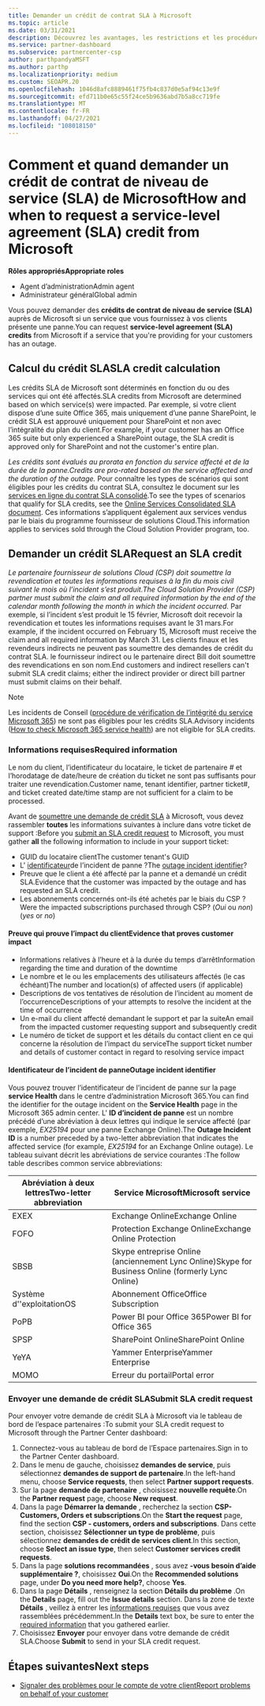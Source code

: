 ```yaml
---
title: Demander un crédit de contrat SLA à Microsoft
ms.topic: article
ms.date: 03/31/2021
description: Découvrez les avantages, les restrictions et les procédures pour demander un crédit de contrat de niveau de service (SLA) auprès de Microsoft si vos clients rencontrent une panne de service.
ms.service: partner-dashboard
ms.subservice: partnercenter-csp
author: parthpandyaMSFT
ms.author: parthp
ms.localizationpriority: medium
ms.custom: SEOAPR.20
ms.openlocfilehash: 1046d8afc8889461f75fb4c837d0e5af94c13e9f
ms.sourcegitcommit: efd711b0e65c55f24ce5b9636abd7b5a8cc719fe
ms.translationtype: MT
ms.contentlocale: fr-FR
ms.lasthandoff: 04/27/2021
ms.locfileid: "108018150"
---
```

# <a name="how-and-when-to-request-a-service-level-agreement-sla-credit-from-microsoft"></a><span data-ttu-id="43daf-103">Comment et quand demander un crédit de contrat de niveau de service (SLA) de Microsoft</span><span class="sxs-lookup"><span data-stu-id="43daf-103">How and when to request a service-level agreement (SLA) credit from Microsoft</span></span>

<span data-ttu-id="43daf-104">**Rôles appropriés**</span><span class="sxs-lookup"><span data-stu-id="43daf-104">**Appropriate roles**</span></span>

- <span data-ttu-id="43daf-105">Agent d’administration</span><span class="sxs-lookup"><span data-stu-id="43daf-105">Admin agent</span></span>
- <span data-ttu-id="43daf-106">Administrateur général</span><span class="sxs-lookup"><span data-stu-id="43daf-106">Global admin</span></span>

<span data-ttu-id="43daf-107">Vous pouvez demander des **crédits de contrat de niveau de service (SLA)** auprès de Microsoft si un service que vous fournissez à vos clients présente une panne.</span><span class="sxs-lookup"><span data-stu-id="43daf-107">You can request **service-level agreement (SLA) credits** from Microsoft if a service that you're providing for your customers has an outage.</span></span>

## <a name="sla-credit-calculation"></a><span data-ttu-id="43daf-108">Calcul du crédit SLA</span><span class="sxs-lookup"><span data-stu-id="43daf-108">SLA credit calculation</span></span>

<span data-ttu-id="43daf-109">Les crédits SLA de Microsoft sont déterminés en fonction du ou des services qui ont été affectés.</span><span class="sxs-lookup"><span data-stu-id="43daf-109">SLA credits from Microsoft are determined based on which service(s) were impacted.</span></span> <span data-ttu-id="43daf-110">Par exemple, si votre client dispose d’une suite Office 365, mais uniquement d’une panne SharePoint, le crédit SLA est approuvé uniquement pour SharePoint et non avec l’intégralité du plan du client.</span><span class="sxs-lookup"><span data-stu-id="43daf-110">For example, if your customer has an Office 365 suite but only experienced a SharePoint outage, the SLA credit is approved only for SharePoint and not the customer's entire plan.</span></span>

<span data-ttu-id="43daf-111">*Les crédits sont évalués au prorata en fonction du service affecté et de la durée de la panne.*</span><span class="sxs-lookup"><span data-stu-id="43daf-111">*Credits are pro-rated based on the service affected and the duration of the outage.*</span></span> <span data-ttu-id="43daf-112">Pour connaître les types de scénarios qui sont éligibles pour les crédits du contrat SLA, consultez le document sur les [services en ligne du contrat SLA consolidé](http://www.microsoftvolumelicensing.com/DocumentSearch.aspx?Mode=3&DocumentTypeId=37).</span><span class="sxs-lookup"><span data-stu-id="43daf-112">To see the types of scenarios that qualify for SLA credits, see the [Online Services Consolidated SLA document](http://www.microsoftvolumelicensing.com/DocumentSearch.aspx?Mode=3&DocumentTypeId=37).</span></span> <span data-ttu-id="43daf-113">Ces informations s’appliquent également aux services vendus par le biais du programme fournisseur de solutions Cloud.</span><span class="sxs-lookup"><span data-stu-id="43daf-113">This information applies to services sold through the Cloud Solution Provider program, too.</span></span>


## <a name="request-an-sla-credit"></a><span data-ttu-id="43daf-114">Demander un crédit SLA</span><span class="sxs-lookup"><span data-stu-id="43daf-114">Request an SLA credit</span></span>

<span data-ttu-id="43daf-115">*Le partenaire fournisseur de solutions Cloud (CSP) doit soumettre la revendication et toutes les informations requises à la fin du mois civil suivant le mois où l’incident s’est produit.*</span><span class="sxs-lookup"><span data-stu-id="43daf-115">*The Cloud Solution Provider (CSP) partner must submit the claim and all required information by the end of the calendar month following the month in which the incident occurred.*</span></span> <span data-ttu-id="43daf-116">Par exemple, si l’incident s’est produit le 15 février, Microsoft doit recevoir la revendication et toutes les informations requises avant le 31 mars.</span><span class="sxs-lookup"><span data-stu-id="43daf-116">For example, if the incident occurred on February 15, Microsoft must receive the claim and all required information by March 31.</span></span> <span data-ttu-id="43daf-117">Les clients finaux et les revendeurs indirects ne peuvent pas soumettre des demandes de crédit du contrat SLA. le fournisseur indirect ou le partenaire direct Bill doit soumettre des revendications en son nom.</span><span class="sxs-lookup"><span data-stu-id="43daf-117">End customers and indirect resellers can't submit SLA credit claims; either the indirect provider or direct bill partner must submit claims on their behalf.</span></span>

>[!NOTE]
><span data-ttu-id="43daf-118">Les incidents de Conseil ([procédure de vérification de l’intégrité du service Microsoft 365](https://docs.microsoft.com/microsoft-365/enterprise/view-service-health?&preserve-view=trueo365-worldwide#incidents-and-advisories)) ne sont pas éligibles pour les crédits SLA.</span><span class="sxs-lookup"><span data-stu-id="43daf-118">Advisory incidents ([How to check Microsoft 365 service health](https://docs.microsoft.com/microsoft-365/enterprise/view-service-health?&preserve-view=trueo365-worldwide#incidents-and-advisories)) are not eligible for SLA credits.</span></span>

### <a name="required-information"></a><span data-ttu-id="43daf-119">Informations requises</span><span class="sxs-lookup"><span data-stu-id="43daf-119">Required information</span></span>

<span data-ttu-id="43daf-120">Le nom du client, l’identificateur du locataire, le ticket de partenaire # et l’horodatage de date/heure de création du ticket ne sont pas suffisants pour traiter une revendication.</span><span class="sxs-lookup"><span data-stu-id="43daf-120">Customer name, tenant identifier, partner ticket#, and ticket created date/time stamp are not sufficient for a claim to be processed.</span></span>

<span data-ttu-id="43daf-121">Avant de [soumettre une demande de crédit SLA](#submit-sla-credit-request) à Microsoft, vous devez rassembler **toutes** les informations suivantes à inclure dans votre ticket de support :</span><span class="sxs-lookup"><span data-stu-id="43daf-121">Before you [submit an SLA credit request](#submit-sla-credit-request) to Microsoft, you must gather **all** the following information to include in your support ticket:</span></span>

- <span data-ttu-id="43daf-122">GUID du locataire client</span><span class="sxs-lookup"><span data-stu-id="43daf-122">The customer tenant's GUID</span></span>
- <span data-ttu-id="43daf-123">L' [identificateur](#outage-incident-identifier)de l’incident de panne ?</span><span class="sxs-lookup"><span data-stu-id="43daf-123">The [outage incident identifier](#outage-incident-identifier)?</span></span>
- <span data-ttu-id="43daf-124">Preuve que le client a été affecté par la panne et a demandé un crédit SLA.</span><span class="sxs-lookup"><span data-stu-id="43daf-124">Evidence that the customer was impacted by the outage and has requested an SLA credit.</span></span>
- <span data-ttu-id="43daf-125">Les abonnements concernés ont-ils été achetés par le biais du CSP ?</span><span class="sxs-lookup"><span data-stu-id="43daf-125">Were the impacted subscriptions purchased through CSP?</span></span> <span data-ttu-id="43daf-126">(*Oui* ou *non*)</span><span class="sxs-lookup"><span data-stu-id="43daf-126">(*yes* or *no*)</span></span>

#### <a name="evidence-that-proves-customer-impact"></a><span data-ttu-id="43daf-127">Preuve qui prouve l’impact du client</span><span class="sxs-lookup"><span data-stu-id="43daf-127">Evidence that proves customer impact</span></span>

- <span data-ttu-id="43daf-128">Informations relatives à l’heure et à la durée du temps d’arrêt</span><span class="sxs-lookup"><span data-stu-id="43daf-128">Information regarding the time and duration of the downtime</span></span>
- <span data-ttu-id="43daf-129">Le nombre et le ou les emplacements des utilisateurs affectés (le cas échéant)</span><span class="sxs-lookup"><span data-stu-id="43daf-129">The number and location(s) of affected users (if applicable)</span></span>
- <span data-ttu-id="43daf-130">Descriptions de vos tentatives de résolution de l’incident au moment de l’occurrence</span><span class="sxs-lookup"><span data-stu-id="43daf-130">Descriptions of your attempts to resolve the incident at the time of occurrence</span></span>
- <span data-ttu-id="43daf-131">Un e-mail du client affecté demandant le support et par la suite</span><span class="sxs-lookup"><span data-stu-id="43daf-131">An email from the impacted customer requesting support and subsequently credit</span></span>
- <span data-ttu-id="43daf-132">Le numéro de ticket de support et les détails du contact client en ce qui concerne la résolution de l’impact du service</span><span class="sxs-lookup"><span data-stu-id="43daf-132">The support ticket number and details of customer contact in regard to resolving service impact</span></span>


#### <a name="outage-incident-identifier"></a><span data-ttu-id="43daf-133">Identificateur de l’incident de panne</span><span class="sxs-lookup"><span data-stu-id="43daf-133">Outage incident identifier</span></span>

<span data-ttu-id="43daf-134">Vous pouvez trouver l’identificateur de l’incident de panne sur la page **service Health** dans le centre d’administration Microsoft 365.</span><span class="sxs-lookup"><span data-stu-id="43daf-134">You can find the identifier for the outage incident on the **Service Health** page in the Microsoft 365 admin center.</span></span> <span data-ttu-id="43daf-135">L' **ID d’incident de panne** est un nombre précédé d’une abréviation à deux lettres qui indique le service affecté (par exemple, *EX25194* pour une panne Exchange Online).</span><span class="sxs-lookup"><span data-stu-id="43daf-135">The **Outage Incident ID** is a number preceded by a two-letter abbreviation that indicates the affected service (for example, *EX25194* for an Exchange Online outage).</span></span> <span data-ttu-id="43daf-136">Le tableau suivant décrit les abréviations de service courantes :</span><span class="sxs-lookup"><span data-stu-id="43daf-136">The follow table describes common service abbreviations:</span></span>

| <span data-ttu-id="43daf-137">Abréviation à deux lettres</span><span class="sxs-lookup"><span data-stu-id="43daf-137">Two-letter abbreviation</span></span> | <span data-ttu-id="43daf-138">Service Microsoft</span><span class="sxs-lookup"><span data-stu-id="43daf-138">Microsoft service</span></span> |
| ----------------------- | ----------------- |
| <span data-ttu-id="43daf-139">EX</span><span class="sxs-lookup"><span data-stu-id="43daf-139">EX</span></span> | <span data-ttu-id="43daf-140">Exchange Online</span><span class="sxs-lookup"><span data-stu-id="43daf-140">Exchange Online</span></span> |
| <span data-ttu-id="43daf-141">FO</span><span class="sxs-lookup"><span data-stu-id="43daf-141">FO</span></span> | <span data-ttu-id="43daf-142">Protection Exchange Online</span><span class="sxs-lookup"><span data-stu-id="43daf-142">Exchange Online Protection</span></span> |
| <span data-ttu-id="43daf-143">SB</span><span class="sxs-lookup"><span data-stu-id="43daf-143">SB</span></span> | <span data-ttu-id="43daf-144">Skype entreprise Online (anciennement Lync Online)</span><span class="sxs-lookup"><span data-stu-id="43daf-144">Skype for Business Online (formerly Lync Online)</span></span> |
| <span data-ttu-id="43daf-145">Système d''exploitation</span><span class="sxs-lookup"><span data-stu-id="43daf-145">OS</span></span> | <span data-ttu-id="43daf-146">Abonnement Office</span><span class="sxs-lookup"><span data-stu-id="43daf-146">Office Subscription</span></span> |
| <span data-ttu-id="43daf-147">Po</span><span class="sxs-lookup"><span data-stu-id="43daf-147">PB</span></span> | <span data-ttu-id="43daf-148">Power BI pour Office 365</span><span class="sxs-lookup"><span data-stu-id="43daf-148">Power BI for Office 365</span></span> |
| <span data-ttu-id="43daf-149">SP</span><span class="sxs-lookup"><span data-stu-id="43daf-149">SP</span></span> | <span data-ttu-id="43daf-150">SharePoint Online</span><span class="sxs-lookup"><span data-stu-id="43daf-150">SharePoint Online</span></span> |
| <span data-ttu-id="43daf-151">Ye</span><span class="sxs-lookup"><span data-stu-id="43daf-151">YA</span></span> | <span data-ttu-id="43daf-152">Yammer Enterprise</span><span class="sxs-lookup"><span data-stu-id="43daf-152">Yammer Enterprise</span></span> |
| <span data-ttu-id="43daf-153">MO</span><span class="sxs-lookup"><span data-stu-id="43daf-153">MO</span></span> | <span data-ttu-id="43daf-154">Erreur du portail</span><span class="sxs-lookup"><span data-stu-id="43daf-154">Portal error</span></span> |

### <a name="submit-sla-credit-request"></a><span data-ttu-id="43daf-155">Envoyer une demande de crédit SLA</span><span class="sxs-lookup"><span data-stu-id="43daf-155">Submit SLA credit request</span></span>

<span data-ttu-id="43daf-156">Pour envoyer votre demande de crédit SLA à Microsoft via le tableau de bord de l’espace partenaires :</span><span class="sxs-lookup"><span data-stu-id="43daf-156">To submit your SLA credit request to Microsoft through the Partner Center dashboard:</span></span>

1. <span data-ttu-id="43daf-157">Connectez-vous au tableau de bord de l’Espace partenaires.</span><span class="sxs-lookup"><span data-stu-id="43daf-157">Sign in to the Partner Center dashboard.</span></span>
2. <span data-ttu-id="43daf-158">Dans le menu de gauche, choisissez **demandes de service**, puis sélectionnez **demandes de support de partenaire**.</span><span class="sxs-lookup"><span data-stu-id="43daf-158">In the left-hand menu, choose **Service requests**, then select **Partner support requests**.</span></span>
3. <span data-ttu-id="43daf-159">Sur la page **demande de partenaire** , choisissez **nouvelle requête**.</span><span class="sxs-lookup"><span data-stu-id="43daf-159">On the **Partner request** page, choose **New request**.</span></span>
4. <span data-ttu-id="43daf-160">Dans la page **Démarrer la demande** , recherchez la section **CSP-Customers, Orders et subscriptions**.</span><span class="sxs-lookup"><span data-stu-id="43daf-160">On the **Start the request** page, find the section **CSP - customers, orders and subscriptions**.</span></span> <span data-ttu-id="43daf-161">Dans cette section, choisissez **Sélectionner un type de problème**, puis sélectionnez **demandes de crédit de services client**.</span><span class="sxs-lookup"><span data-stu-id="43daf-161">In this section, choose **Select an issue type**, then select **Customer services credit requests**.</span></span>
5. <span data-ttu-id="43daf-162">Dans la page **solutions recommandées** , sous avez **-vous besoin d’aide supplémentaire ?**, choisissez **Oui**.</span><span class="sxs-lookup"><span data-stu-id="43daf-162">On the **Recommended solutions** page, under **Do you need more help?**, choose **Yes**.</span></span>
6. <span data-ttu-id="43daf-163">Dans la page **Détails** , renseignez la section **Détails du problème** .</span><span class="sxs-lookup"><span data-stu-id="43daf-163">On the **Details** page, fill out the **Issue details** section.</span></span> <span data-ttu-id="43daf-164">Dans la zone de texte **Détails** , veillez à entrer les [informations requises](#required-information) que vous avez rassemblées précédemment.</span><span class="sxs-lookup"><span data-stu-id="43daf-164">In the **Details** text box, be sure to enter the [required information](#required-information) that you gathered earlier.</span></span>
7. <span data-ttu-id="43daf-165">Choisissez **Envoyer** pour envoyer dans votre demande de crédit SLA.</span><span class="sxs-lookup"><span data-stu-id="43daf-165">Choose **Submit** to send in your SLA credit request.</span></span>

## <a name="next-steps"></a><span data-ttu-id="43daf-166">Étapes suivantes</span><span class="sxs-lookup"><span data-stu-id="43daf-166">Next steps</span></span>

- [<span data-ttu-id="43daf-167">Signaler des problèmes pour le compte de votre client</span><span class="sxs-lookup"><span data-stu-id="43daf-167">Report problems on behalf of your customer</span></span>](report-problems-on-behalf-of-a-customer.md)
